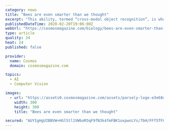 ```yaml
---
category: news
title: "Bees are even smarter than we thought"
excerpt: "This ability, termed “cross-modal object recognition”, is what helps us find things in the dark, like fumbling around in a cluttered handbag for a set of keys. We can store visual information about the keys and transfer this knowledge to how they feel. Researchers at Queen Mary University of London, UK, and Macquarie University in Australia ..."
publishedDateTime: 2020-02-20T19:06:00Z
webUrl: "https://cosmosmagazine.com/biology/bees-are-even-smarter-than-we-thought"
type: article
quality: 24
heat: 24
published: false

provider:
  name: Cosmos
  domain: cosmosmagazine.com

topics:
  - AI
  - Computer Vision

images:
  - url: "https://assets0.cosmosmagazine.com/assets/parsely-logo-e3e68c87e5824f9be72c9e2ae9df4ca4a27d7f0df595aa6a0c2c3474d551b7f7.png"
    width: 300
    height: 300
    title: "Bees are even smarter than we thought"

secured: "AUYIgHgUIBBVW+HGl5tl1VWboM3qF9fN3k4fmFBK1oxpwnLYs/7bH/FFf5TFGjH/UeJZzDHo1WiQJnhmFD8SKoIPsK3qbSSOYh/t614bYfgq9x8hjoSTF3oT/LHygXfxOGV0PvDQK1glpl93wK9IsRsLC4ST+BOGpe2CUNBcQTMibG4kgdxP+an5Uwq++r+NkkUwv+92M+4brdBNaOBfvZ7dp2j1rW3bM5SPAfewdUn4wKkGL1pZH09tZ9M14G/aTGEQAYLQXOb1bzY50D51WyMQ6i6TKz4SiJyOq6Pfb4v6xsTTNKkg09AJaqSmEzN7;UcQSWq95T4qp8nDX2cz4Bw=="
---
```


